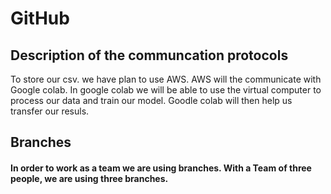 # GitHub

## Description of the communcation protocols
To store our csv. we have plan to use AWS. 
AWS will the communicate with Google colab. 
In google colab we will be able to use the virtual computer to process our data and train our model. 
Goodle colab will then help us transfer our resuls. 

## Branches 
#### In order to work as a team we are using branches. With a Team of three people, we are using three branches. 
